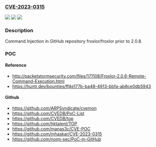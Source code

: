 ### [CVE-2023-0315](https://cve.mitre.org/cgi-bin/cvename.cgi?name=CVE-2023-0315)
![](https://img.shields.io/static/v1?label=Product&message=froxlor%2Ffroxlor&color=blue)
![](https://img.shields.io/static/v1?label=Version&message=%3C%202.0.8%20&color=brighgreen)
![](https://img.shields.io/static/v1?label=Vulnerability&message=CWE-77%20%20Improper%20Neutralization%20of%20Special%20Elements%20used%20in%20a%20Command%20('Command%20Injection')&color=brighgreen)

### Description

Command Injection in GitHub repository froxlor/froxlor prior to 2.0.8.

### POC

#### Reference
- http://packetstormsecurity.com/files/171108/Froxlor-2.0.6-Remote-Command-Execution.html
- https://huntr.dev/bounties/ff4e177b-ba48-4913-bbfa-ab8ce0db5943

#### Github
- https://github.com/ARPSyndicate/cvemon
- https://github.com/CVEDB/PoC-List
- https://github.com/CVEDB/top
- https://github.com/hktalent/TOP
- https://github.com/manas3c/CVE-POC
- https://github.com/mhaskar/CVE-2023-0315
- https://github.com/nomi-sec/PoC-in-GitHub

